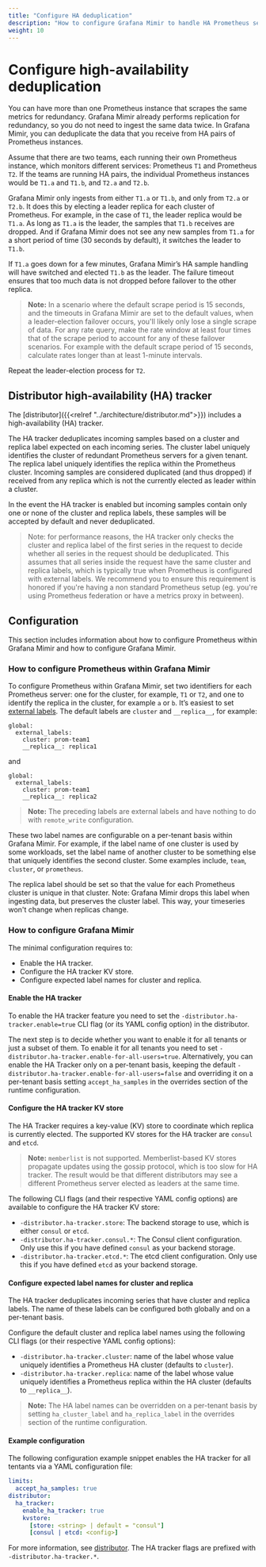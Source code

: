 ```yaml
---
title: "Configure HA deduplication"
description: "How to configure Grafana Mimir to handle HA Prometheus server deduplication."
weight: 10
---
```


# Configure high-availability deduplication

You can have more than one Prometheus instance that scrapes the same metrics for redundancy. Grafana Mimir already performs replication for redundancy,
so you do not need to ingest the same data twice. In Grafana Mimir, you can deduplicate the data that you receive from HA pairs of Prometheus instances.

Assume that there are two teams, each running their own Prometheus instance, which monitors different services: Prometheus `T1` and Prometheus `T2`.
If the teams are running HA pairs, the individual Prometheus instances would be `T1.a` and `T1.b`, and `T2.a` and `T2.b`.

Grafana Mimir only ingests from either `T1.a` or `T1.b`, and only from `T2.a` or `T2.b`. It does this by electing a leader replica for each 
cluster of Prometheus. For example, in the case of `T1`, the leader replica would be `T1.a`. As long as `T1.a` is the leader, the samples
that `T1.b` receives are dropped. And if Grafana Mimir does not see any new samples from `T1.a` for a short period of time (30 seconds by default), it switches the leader to `T1.b`.

If `T1.a` goes down for a few minutes, Grafana Mimir’s HA sample handling will have switched and elected `T1.b` as the leader. The failure 
timeout ensures that too much data is not dropped before failover to the other replica. 

> **Note:** In a scenario where the default scrape period is 15 seconds, and the timeouts in Grafana Mimir are set to the default values, 
> when a leader-election failover occurs, you'll likely only lose a single scrape of data. For any rate query, make the rate window 
> at least four times that of the scrape period to account for any of these failover scenarios. 
> For example with the default scrape period of 15 seconds, calculate rates longer than at least 1-minute intervals.

Repeat the leader-election process for `T2`.

## Distributor high-availability (HA) tracker

The [distributor]({{<relref "../architecture/distributor.md">}}) includes a high-availability (HA) tracker.

The HA tracker deduplicates incoming samples based on a cluster and replica label expected on each incoming series.
The cluster label uniquely identifies the cluster of redundant Prometheus servers for a given tenant.
The replica label uniquely identifies the replica within the Prometheus cluster.
Incoming samples are considered duplicated (and thus dropped) if received from any replica which is not the currently elected as leader within a cluster.

In the event the HA tracker is enabled but incoming samples contain only one or none of the cluster and replica labels, these samples will be accepted by default and never deduplicated.

> Note: for performance reasons, the HA tracker only checks the cluster and replica label of the first series in the request to decide whether all series in the request should be deduplicated. This assumes that all series inside the request have the same cluster and replica labels, which is typically true when Prometheus is configured with external labels. We recommend you to ensure this requirement is honored if you're having a non standard Prometheus setup (eg. you're using Prometheus federation or have a metrics proxy in between).

## Configuration

This section includes information about how to configure Prometheus within Grafana Mimir and how to configure Grafana Mimir.

### How to configure Prometheus within Grafana Mimir

To configure Prometheus within Grafana Mimir, set two identifiers for each Prometheus server: one for the cluster, for example, `T1` or `T2`, and one to identify the replica in the cluster, for example `a` or `b`. 
It’s easiest to set [external labels](https://prometheus.io/docs/prometheus/latest/configuration/configuration/). The default labels are `cluster` and `__replica__`, for example:

```
global:
  external_labels:
    cluster: prom-team1
    __replica__: replica1
```

and

```
global:
  external_labels:
    cluster: prom-team1
    __replica__: replica2
```

> **Note:** The preceding labels are external labels and have nothing to do with `remote_write` configuration.

These two label names are configurable on a per-tenant basis within Grafana Mimir. For example, if the label name of one cluster is used by some workloads, set the label name of another cluster to be something else that uniquely identifies the second cluster. Some examples include, `team`, `cluster`, or `prometheus`.

The replica label should be set so that the value for each Prometheus cluster is unique in that cluster. Note: Grafana Mimir drops this label when ingesting data, but preserves the cluster label. This way, your timeseries won't change when replicas change.

### How to configure Grafana Mimir

The minimal configuration requires to:

- Enable the HA tracker.
- Configure the HA tracker KV store.
- Configure expected label names for cluster and replica.

#### Enable the HA tracker

To enable the HA tracker feature you need to set the `-distributor.ha-tracker.enable=true` CLI flag (or its YAML config option) in the distributor.

The next step is to decide whether you want to enable it for all tenants or just a subset of them.
To enable it for all tenants you need to set `-distributor.ha-tracker.enable-for-all-users=true`.
Alternatively, you can enable the HA Tracker only on a per-tenant basis, keeping the default `-distributor.ha-tracker.enable-for-all-users=false` and overriding it on a per-tenant basis setting `accept_ha_samples` in the overrides section of the runtime configuration.

#### Configure the HA tracker KV store

The HA Tracker requires a key-value (KV) store to coordinate which replica is currently elected.
The supported KV stores for the HA tracker are `consul` and `etcd`.

> **Note:** `memberlist` is not supported. Memberlist-based KV stores propagate updates using the gossip protocol, which is too slow for HA tracker. The result would be that different distributors may see a different Prometheus server elected as leaders at the same time.

The following CLI flags (and their respective YAML config options) are available to configure the HA tracker KV store:

- `-distributor.ha-tracker.store`: The backend storage to use, which is either `consul` or `etcd`.
- `-distributor.ha-tracker.consul.*`: The Consul client configuration. Only use this if you have defined `consul` as your backend storage.
- `-distributor.ha-tracker.etcd.*`: The etcd client configuration. Only use this if you have defined `etcd` as your backend storage.

#### Configure expected label names for cluster and replica

The HA tracker deduplicates incoming series that have cluster and replica labels.
The name of these labels can be configured both globally and on a per-tenant basis.

Configure the default cluster and replica label names using the following CLI flags (or their respective YAML config options):

- `-distributor.ha-tracker.cluster`: name of the label whose value uniquely identifies a Prometheus HA cluster (defaults to `cluster`).
- `-distributor.ha-tracker.replica`: name of the label whose value uniquely identifies a Prometheus replica within the HA cluster (defaults to `__replica__`).

> **Note:** The HA label names can be overridden on a per-tenant basis by setting `ha_cluster_label` and `ha_replica_label` in the overrides section of the runtime configuration.

#### Example configuration

The following configuration example snippet enables the HA tracker for all tentants via a YAML configuration file:

```yaml
limits:
  accept_ha_samples: true
distributor:
  ha_tracker:
    enable_ha_tracker: true
    kvstore:
      [store: <string> | default = "consul"]
      [consul | etcd: <config>]
```

For more information, see [distributor](../configuration/config-file-reference.md#distributor). The HA tracker flags are prefixed with `-distributor.ha-tracker.*`.
